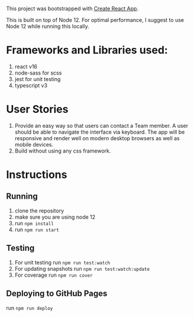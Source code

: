 This project was bootstrapped with [Create React App](https://github.com/facebook/create-react-app).

This is built on top of Node 12. For optimal performance, I suggest to use Node 12 while running this locally.

# Frameworks and Libraries used:

1. react v16
2. node-sass for scss
3. jest for unit testing
4. typescript v3

# User Stories

1. Provide an easy way so that users can contact a Team member. A user should be able to navigate the interface via keyboard. The app will be responsive and render well on modern desktop browsers as well as mobile devices.
2. Build without using any css framework.

# Instructions

## Running

1. clone the repository
2. make sure you are using node 12
3. run `npm install`
4. run `npm run start`

## Testing

1. For unit testing run `npm run test:watch`
2. For updating snapshots run `npm run test:watch:update`
3. For coverage run `npm run cover`

## Deploying to GitHub Pages

run `npm run deploy`
